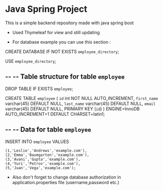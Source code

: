 
# Java Spring Project

This is a simple backend repository made with java spring boot 

* Used Thymeleaf for view and still updating

* For database example you can use this section : 

CREATE DATABASE  IF NOT EXISTS `employee_directory`;

USE `employee_directory`;

--
-- Table structure for table `employee`
--

DROP TABLE IF EXISTS `employee`;

CREATE TABLE `employee` (
  `id` int NOT NULL AUTO_INCREMENT,
  `first_name` varchar(45) DEFAULT NULL,
  `last_name` varchar(45) DEFAULT NULL,
  `email` varchar(45) DEFAULT NULL,
  PRIMARY KEY (`id`)
) ENGINE=InnoDB AUTO_INCREMENT=1 DEFAULT CHARSET=latin1;

--
-- Data for table `employee`
--


INSERT INTO `employee` VALUES 

	(1,'Leslie','Andrews','example.com'),
	(2,'Emma','Baumgarten','example.com'),
	(3,'Avani','Gupta','example.com'),
	(4,'Yuri','Petrov','example.com'),
	(5,'Juan','Vega','example.com');


* Also don't forget to change database authorization in application.properties file (username,password etc.)




